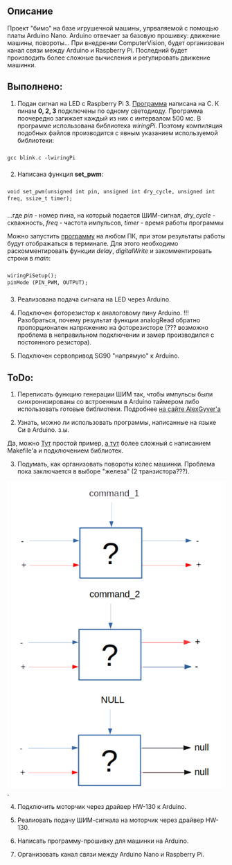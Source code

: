 ## Описание

Проект "бимо" на базе игрушечной машины, упрваляемой с помощью платы Arduino Nano. Arduino отвечает за базовую прошивку: движение машины, повороты... При внедрении ComputerVision, будет организован канал связи между Arduino и Raspberry Pi. Последний будет производить более сложные вычисления и регулировать движение машинки.

## Выполнено:

1. Подан сигнал на LED с Raspberry Pi 3. [Программа](./RPi/c_blink/blink.c) написана на C. К пинам **0, 2, 3** подключены по одному светодиоду. Программа поочередно загижает каждый из них с интервалом 500 мс.
В программе использована библиотека *wiringPi*. Поэтому компиляция подобных файлов производится с явным указанием используемой библиотеки:

###
	gcc blink.c -lwiringPi
###

2. Написана функция **set_pwm**:
###
	void set_pwm(unsigned int pin, unsigned int dry_cycle, unsigned int freq, ssize_t timer);
###

...где *pin* - номер пина, на который подается ШИМ-сигнал,
*dry_cycle* - скважность,
*freq* - частота импульсов,
*timer* - время работы программы

Можно запустить [программу](./RPi/c_blink/pwm_led_new.c) на любом ПК, при этом результаты работы будут отображаться в терминале. Для этого необходимо раскомментировать функции *delay*, *digitalWrite* и закомментировать строки в *main*:
###
	wiringPiSetup();
	pinMode (PIN_PWM, OUTPUT);
###


3. Реализована подача сигнала на LED через Arduino.

4. Подключен фоторезистор к аналоговому пину Arduino. !!!Разобраться, почему результат функции  analogRead обратно пропорционален напряжению на фоторезисторе (??? возможно проблема в неправильном подключении и замер производился с постоянного резистора).

5. Подключен сервопривод SG90 "напрямую" к Arduino.

## ToDo:

1. Переписать функцию генерации ШИМ так, чтобы импульсы были синхронизированы со встроенным в Arduino таймером либо использовать готовые библиотеки. Подробнее [на сайте AlexGyver'a](https://alexgyver.ru/lessons/pwm-signal/)

2. Узнать, можно ли использовать программы, написанные на языке Си в Arduino.
з.ы.

Да, можно [Тут](http://studrobots.ru/arduino-c-1/) простой пример, [а тут](https://habr.com/ru/post/247663/) более сложный с написанием Makefile'а и подключением библиотек.


3. Подумать, как организовать повороты колес машинки. Проблема пока заключается в выборе "железа" (2 транзистора???).

![pct](./img/turn_problem.png).

4. Подключить моторчик через драйвер HW-130 к Arduino.

5. Реалиовать подачу ШИМ-сигнала на моторчик через драйвер HW-130.

6. Написать программу-прошивку для машинки на Arduino.

7. Организовать канал связи между Arduino Nano и Raspberry Pi.